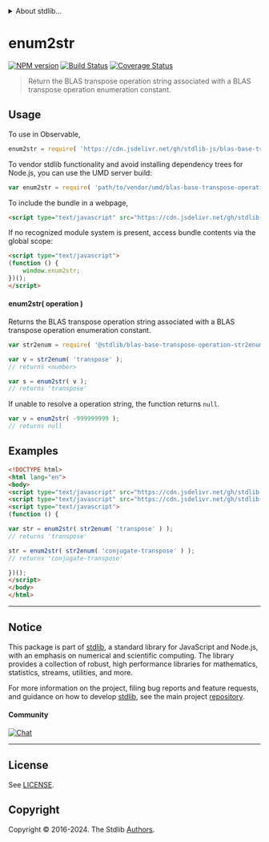 <!--

@license Apache-2.0

Copyright (c) 2024 The Stdlib Authors.

Licensed under the Apache License, Version 2.0 (the "License");
you may not use this file except in compliance with the License.
You may obtain a copy of the License at

   http://www.apache.org/licenses/LICENSE-2.0

Unless required by applicable law or agreed to in writing, software
distributed under the License is distributed on an "AS IS" BASIS,
WITHOUT WARRANTIES OR CONDITIONS OF ANY KIND, either express or implied.
See the License for the specific language governing permissions and
limitations under the License.

-->


<details>
  <summary>
    About stdlib...
  </summary>
  <p>We believe in a future in which the web is a preferred environment for numerical computation. To help realize this future, we've built stdlib. stdlib is a standard library, with an emphasis on numerical and scientific computation, written in JavaScript (and C) for execution in browsers and in Node.js.</p>
  <p>The library is fully decomposable, being architected in such a way that you can swap out and mix and match APIs and functionality to cater to your exact preferences and use cases.</p>
  <p>When you use stdlib, you can be absolutely certain that you are using the most thorough, rigorous, well-written, studied, documented, tested, measured, and high-quality code out there.</p>
  <p>To join us in bringing numerical computing to the web, get started by checking us out on <a href="https://github.com/stdlib-js/stdlib">GitHub</a>, and please consider <a href="https://opencollective.com/stdlib">financially supporting stdlib</a>. We greatly appreciate your continued support!</p>
</details>

# enum2str

[![NPM version][npm-image]][npm-url] [![Build Status][test-image]][test-url] [![Coverage Status][coverage-image]][coverage-url] <!-- [![dependencies][dependencies-image]][dependencies-url] -->

> Return the BLAS transpose operation string associated with a BLAS transpose operation enumeration constant.

<!-- Section to include introductory text. Make sure to keep an empty line after the intro `section` element and another before the `/section` close. -->

<section class="intro">

</section>

<!-- /.intro -->

<!-- Package usage documentation. -->



<section class="usage">

## Usage

To use in Observable,

```javascript
enum2str = require( 'https://cdn.jsdelivr.net/gh/stdlib-js/blas-base-transpose-operation-enum2str@umd/browser.js' )
```

To vendor stdlib functionality and avoid installing dependency trees for Node.js, you can use the UMD server build:

```javascript
var enum2str = require( 'path/to/vendor/umd/blas-base-transpose-operation-enum2str/index.js' )
```

To include the bundle in a webpage,

```html
<script type="text/javascript" src="https://cdn.jsdelivr.net/gh/stdlib-js/blas-base-transpose-operation-enum2str@umd/browser.js"></script>
```

If no recognized module system is present, access bundle contents via the global scope:

```html
<script type="text/javascript">
(function () {
    window.enum2str;
})();
</script>
```

#### enum2str( operation )

Returns the BLAS transpose operation string associated with a BLAS transpose operation enumeration constant.

```javascript
var str2enum = require( '@stdlib/blas-base-transpose-operation-str2enum' );

var v = str2enum( 'transpose' );
// returns <number>

var s = enum2str( v );
// returns 'transpose'
```

If unable to resolve a operation string, the function returns `null`.

```javascript
var v = enum2str( -999999999 );
// returns null
```

</section>

<!-- /.usage -->

<!-- Package usage notes. Make sure to keep an empty line after the `section` element and another before the `/section` close. -->

<section class="notes">

</section>

<!-- /.notes -->

<!-- Package usage examples. -->

<section class="examples">

## Examples

<!-- eslint no-undef: "error" -->

```html
<!DOCTYPE html>
<html lang="en">
<body>
<script type="text/javascript" src="https://cdn.jsdelivr.net/gh/stdlib-js/blas-base-transpose-operation-str2enum@umd/browser.js"></script>
<script type="text/javascript" src="https://cdn.jsdelivr.net/gh/stdlib-js/blas-base-transpose-operation-enum2str@umd/browser.js"></script>
<script type="text/javascript">
(function () {

var str = enum2str( str2enum( 'transpose' ) );
// returns 'transpose'

str = enum2str( str2enum( 'conjugate-transpose' ) );
// returns 'conjugate-transpose'

})();
</script>
</body>
</html>
```

</section>

<!-- /.examples -->

<!-- Section to include cited references. If references are included, add a horizontal rule *before* the section. Make sure to keep an empty line after the `section` element and another before the `/section` close. -->

<section class="references">

</section>

<!-- /.references -->

<!-- Section for related `stdlib` packages. Do not manually edit this section, as it is automatically populated. -->

<section class="related">

</section>

<!-- /.related -->

<!-- Section for all links. Make sure to keep an empty line after the `section` element and another before the `/section` close. -->


<section class="main-repo" >

* * *

## Notice

This package is part of [stdlib][stdlib], a standard library for JavaScript and Node.js, with an emphasis on numerical and scientific computing. The library provides a collection of robust, high performance libraries for mathematics, statistics, streams, utilities, and more.

For more information on the project, filing bug reports and feature requests, and guidance on how to develop [stdlib][stdlib], see the main project [repository][stdlib].

#### Community

[![Chat][chat-image]][chat-url]

---

## License

See [LICENSE][stdlib-license].


## Copyright

Copyright &copy; 2016-2024. The Stdlib [Authors][stdlib-authors].

</section>

<!-- /.stdlib -->

<!-- Section for all links. Make sure to keep an empty line after the `section` element and another before the `/section` close. -->

<section class="links">

[npm-image]: http://img.shields.io/npm/v/@stdlib/blas-base-transpose-operation-enum2str.svg
[npm-url]: https://npmjs.org/package/@stdlib/blas-base-transpose-operation-enum2str

[test-image]: https://github.com/stdlib-js/blas-base-transpose-operation-enum2str/actions/workflows/test.yml/badge.svg?branch=v0.0.1
[test-url]: https://github.com/stdlib-js/blas-base-transpose-operation-enum2str/actions/workflows/test.yml?query=branch:v0.0.1

[coverage-image]: https://img.shields.io/codecov/c/github/stdlib-js/blas-base-transpose-operation-enum2str/main.svg
[coverage-url]: https://codecov.io/github/stdlib-js/blas-base-transpose-operation-enum2str?branch=main

<!--

[dependencies-image]: https://img.shields.io/david/stdlib-js/blas-base-transpose-operation-enum2str.svg
[dependencies-url]: https://david-dm.org/stdlib-js/blas-base-transpose-operation-enum2str/main

-->

[chat-image]: https://img.shields.io/gitter/room/stdlib-js/stdlib.svg
[chat-url]: https://app.gitter.im/#/room/#stdlib-js_stdlib:gitter.im

[stdlib]: https://github.com/stdlib-js/stdlib

[stdlib-authors]: https://github.com/stdlib-js/stdlib/graphs/contributors

[umd]: https://github.com/umdjs/umd
[es-module]: https://developer.mozilla.org/en-US/docs/Web/JavaScript/Guide/Modules

[deno-url]: https://github.com/stdlib-js/blas-base-transpose-operation-enum2str/tree/deno
[deno-readme]: https://github.com/stdlib-js/blas-base-transpose-operation-enum2str/blob/deno/README.md
[umd-url]: https://github.com/stdlib-js/blas-base-transpose-operation-enum2str/tree/umd
[umd-readme]: https://github.com/stdlib-js/blas-base-transpose-operation-enum2str/blob/umd/README.md
[esm-url]: https://github.com/stdlib-js/blas-base-transpose-operation-enum2str/tree/esm
[esm-readme]: https://github.com/stdlib-js/blas-base-transpose-operation-enum2str/blob/esm/README.md
[branches-url]: https://github.com/stdlib-js/blas-base-transpose-operation-enum2str/blob/main/branches.md

[stdlib-license]: https://raw.githubusercontent.com/stdlib-js/blas-base-transpose-operation-enum2str/main/LICENSE

</section>

<!-- /.links -->
